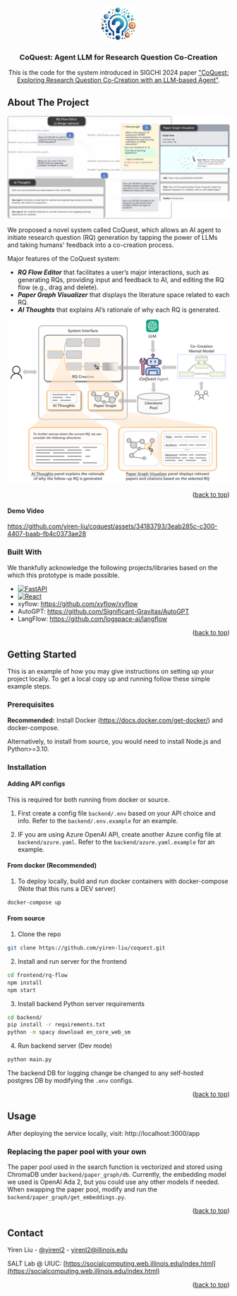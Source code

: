<a name="readme-top"></a>


<!-- PROJECT LOGO -->
<br />
<div align="center">
  <a href="https://github.com/othneildrew/Best-README-Template">
    <img src="images/icon.jpg" alt="Logo" width="80" height="80">
  </a>

  <h3 align="center">CoQuest: Agent LLM for Research Question Co-Creation</h3>

  <p align="center">
    This is the code for the system introduced in SIGCHI 2024 paper <a href="https://arxiv.org/abs/2310.06155">"CoQuest: Exploring Research Question Co-Creation with an LLM-based Agent"</a>.
  </p>
</div>




<!-- ABOUT THE PROJECT -->
## About The Project

[![Product Screen Shot][product-screenshot]](https://github.com/yiren-liu/coquest)

We proposed a novel system called CoQuest, which allows an AI agent to initiate research question (RQ) generation by tapping the power of LLMs and taking humans' feedback into a co-creation process.

Major features of the CoQuest system:
* ***RQ Flow Editor*** that facilitates a user’s major interactions, such as generating RQs, providing input and feedback to AI, and editing the RQ flow (e.g., drag and delete).
* ***Paper Graph Visualizer*** that displays the literature space related to each RQ.
* ***AI Thoughts*** that explains AI’s rationale of why each RQ is generated.

[![System Framework][system-framework]](https://github.com/yiren-liu/coquest)

<p align="right">(<a href="#readme-top">back to top</a>)</p>


#### Demo Video

https://github.com/yiren-liu/coquest/assets/34183793/3eab285c-c300-4407-baab-fb4c0373ae28



### Built With

We thankfully acknowledge the following projects/libraries based on the which this prototype is made possible. 

* [![FastAPI][FastAPI]][FastAPI-url]
* [![React][React.js]][React-url]
* xyflow: https://github.com/xyflow/xyflow
* AutoGPT: https://github.com/Significant-Gravitas/AutoGPT
* LangFlow: https://github.com/logspace-ai/langflow 


<p align="right">(<a href="#readme-top">back to top</a>)</p>



<!-- GETTING STARTED -->
## Getting Started

This is an example of how you may give instructions on setting up your project locally.
To get a local copy up and running follow these simple example steps.

### Prerequisites

**Recommended:** Install Docker (https://docs.docker.com/get-docker/) and docker-compose. 

Alternatively, to install from source, you would need to install Node.js and Python>=3.10.

### Installation

#### Adding API configs
This is required for both running from docker or source.

1. First create a config file ```backend/.env``` based on your API choice and info. Refer to the ```backend/.env.example``` for an example.

2. IF you are using Azure OpenAI API, create another Azure config file at ```backend/azure.yaml```. Refer to the ```backend/azure.yaml.example``` for an example.


#### From docker (Recommended)

1. To deploy locally, build and run docker containers with docker-compose (Note that this runs a DEV server)
  ```sh
  docker-compose up
  ```


#### From source
1. Clone the repo
  ```sh
  git clone https://github.com/yiren-liu/coquest.git
  ```
2. Install and run server for the frontend
  ```sh
  cd frontend/rq-flow
  npm install
  npm start
  ```
3. Install backend Python server requirements
  ```sh
  cd backend/
  pip install -r requirements.txt
  python -m spacy download en_core_web_sm
  ```
4. Run backend server (Dev mode)
  ```sh
  python main.py
  ```

The backend DB for logging change be changed to any self-hosted postgres DB by modifying the ```.env``` configs. 

<p align="right">(<a href="#readme-top">back to top</a>)</p>



<!-- USAGE EXAMPLES -->
## Usage

After deploying the service locally, visit: http://localhost:3000/app

### Replacing the paper pool with your own
The paper pool used in the search function is vectorized and stored using ChromaDB under ```backend/paper_graph/db```. 
Currently, the embedding model we used is OpenAI Ada 2, but you could use any other models if needed. When swapping the paper pool, modify and run the ```backend/paper_graph/get_embeddings.py```.


<p align="right">(<a href="#readme-top">back to top</a>)</p>





<!-- CONTACT -->
## Contact

Yiren Liu - [@yirenl2](https://twitter.com/yirenl2) - yirenl2@illinois.edu

SALT Lab @ UIUC: [https://socialcomputing.web.illinois.edu/index.html](https://socialcomputing.web.illinois.edu/index.html)

<p align="right">(<a href="#readme-top">back to top</a>)</p>



<!-- MARKDOWN LINKS & IMAGES -->
[license-shield]: https://img.shields.io/github/license/othneildrew/Best-README-Template.svg?style=for-the-badge
[license-url]: https://github.com/yiren-liu/coquest/blob/master/LICENSE
[product-screenshot]: images/system_interface.png
[system-framework]: images/framework.png
[React.js]: https://img.shields.io/badge/React-20232A?style=for-the-badge&logo=react&logoColor=61DAFB
[React-url]: https://reactjs.org/
[FastAPI]: https://img.shields.io/badge/FastAPI-005571?style=for-the-badge&logo=fastapi
[FastAPI-url]: https://fastapi.tiangolo.com/

